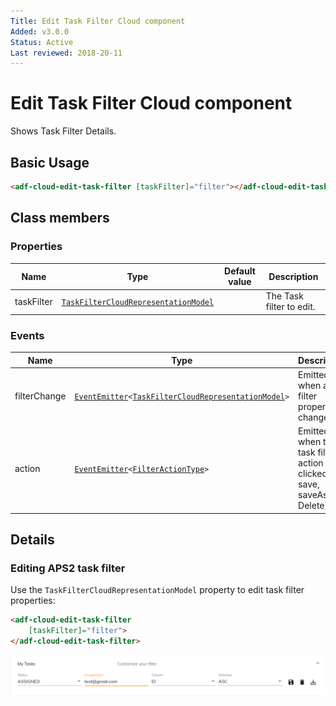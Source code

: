 ```yaml
---
Title: Edit Task Filter Cloud component
Added: v3.0.0
Status: Active
Last reviewed: 2018-20-11
---
```


# Edit Task Filter Cloud component

Shows Task Filter Details.

## Basic Usage

```html
<adf-cloud-edit-task-filter [taskFilter]="filter"></adf-cloud-edit-task-filter>
```

## Class members

### Properties

| Name | Type | Default value | Description |
| ---- | ---- | ------------- | ----------- |
| taskFilter |  [`TaskFilterCloudRepresentationModel`](../../lib/process-services-cloud/src/lib/task-cloud/models/filter-cloud.model.ts) |  | The Task filter to edit.|

### Events

| Name | Type | Description |
| ---- | ---- | ----------- |
| filterChange | [`EventEmitter`](https://angular.io/api/core/EventEmitter)`<`[`TaskFilterCloudRepresentationModel`](../../lib/process-services-cloud/src/lib/task-cloud/models/filter-cloud.model.ts)`>` | Emitted when a filter properties changed. |
| action | [`EventEmitter`](https://angular.io/api/core/EventEmitter)`<`[`FilterActionType`](../../lib/process-services-cloud/src/lib/task-cloud/models/filter-cloud.model.ts)`>` | Emitted when the task filter action clicked (i.e, save, saveAs, Delete). |

## Details

### Editing APS2 task filter

Use the `TaskFilterCloudRepresentationModel` property to edit task filter properties:

```html
<adf-cloud-edit-task-filter 
    [taskFilter]="filter">
</adf-cloud-edit-task-filter>
```

![edit-task-filter-cloud](../docassets/images/edit-task-filter-cloud.component.png)
